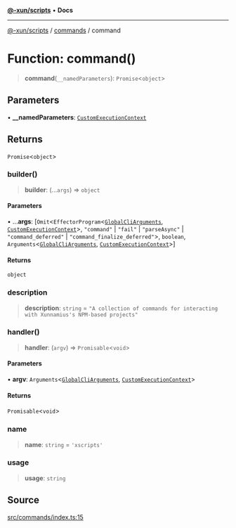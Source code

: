 [**@-xun/scripts**](../../README.md) • **Docs**

***

[@-xun/scripts](../../README.md) / [commands](../README.md) / command

# Function: command()

> **command**(`__namedParameters`): `Promise`\<`object`\>

## Parameters

• **\_\_namedParameters**: [`CustomExecutionContext`](../../configure/type-aliases/CustomExecutionContext.md)

## Returns

`Promise`\<`object`\>

### builder()

> **builder**: (...`args`) => `object`

#### Parameters

• ...**args**: [`Omit`\<`EffectorProgram`\<[`GlobalCliArguments`](../../util/type-aliases/GlobalCliArguments.md), [`CustomExecutionContext`](../../configure/type-aliases/CustomExecutionContext.md)\>, `"command"` \| `"fail"` \| `"parseAsync"` \| `"command_deferred"` \| `"command_finalize_deferred"`\>, `boolean`, `Arguments`\<[`GlobalCliArguments`](../../util/type-aliases/GlobalCliArguments.md), [`CustomExecutionContext`](../../configure/type-aliases/CustomExecutionContext.md)\>]

#### Returns

`object`

### description

> **description**: `string` = `"A collection of commands for interacting with Xunnamius's NPM-based projects"`

### handler()

> **handler**: (`argv`) => `Promisable`\<`void`\>

#### Parameters

• **argv**: `Arguments`\<[`GlobalCliArguments`](../../util/type-aliases/GlobalCliArguments.md), [`CustomExecutionContext`](../../configure/type-aliases/CustomExecutionContext.md)\>

#### Returns

`Promisable`\<`void`\>

### name

> **name**: `string` = `'xscripts'`

### usage

> **usage**: `string`

## Source

[src/commands/index.ts:15](https://github.com/Xunnamius/xscripts/blob/6426d70a844a1c3242d719bd648b2a5caf61a12c/src/commands/index.ts#L15)
